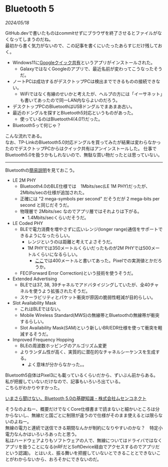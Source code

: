 # Bluetooth 5

<i>2024/05/18</i>

GitHub.devで書いたものはcommitせずにブラウザを終了させるとファイルがなくなってしまうのだね。  
最初から書く気力がないので、この記事を書くにいたったあらすじだけ残しておく。

* Windows11に[Googleクイック共有](https://www.android.com/intl/ja_jp/better-together/quick-share-app/)というアプリがインストールされた。
  * GalaxyではなくGoogleのアプリで、最近名前が変わってこうなったそうだ。
* ノートPCは成功するがデスクトップPCは検出までできるものの接続できない。
  * WiFiではなく有線のせいかと考えたが、ヘルプの方には「イーサネット」も書いてあったので同一LAN内ならよいのだろう。
* デスクトップPCのBluetoothはUSBドングルでまあまあ古い。
* 最近のドングルを探すとBluetooth5対応というものがあった。
  * 使っているのはBluetooth4(4.0?)だった。
* Bluetooth5って何じゃ？

こんな流れである。  
なお、TP-LinkのBluetooth5.0対応ドングルを買ってみたが結果は変わらなかったのでデスクトップPCからはクイック共有はアンインストールした。
仕事でBluetooth5.0を扱うかもしれないので、無駄な買い物だったとは思っていない。

----

Bluetoothの[簡易説明](https://www.bluetooth.com/bluetooth-resources/bluetooth-5-go-faster-go-further/)を見ておこう。

* LE 2M PHY
  * Bluetooth4.0のBLE仕様では　1Mbits/sec(LE 1M PHY)だったが、2Mbits/secの仕様が追加された。
  * 正確には "2 mega-symbols per second" だそうだが 2 mega-bits per second と同じだそうだ。
  * 物理層で 2Mbits/sec なのでアプリ層ではそれよりは下がる。
    * 1.4Mbits/secくらいだそうだ。
* LE Coded PHY
  * BLEで電力消費を増やさずに広いレンジ(longer range)通信をサポートできるようになったらしい。
    * レンジというのは距離と考えてよさそうだ。
    * 1M PHYでは350メートルくらいだったものが2M PHYでは500メートルくらいになるらしい。
      * [ここ](https://www.android.com/intl/ja_jp/articles/275/)では400メートルと書いてあった。Pixelでの実測値とかだろうか。
  * FEC(Forward Error Correction)という技術を使うそうだ。
* Extended Advertising
  * BLEでは37, 38, 39チャネルでアドバタイジングしていたが、全40チャネルを使うよう拡張されたそうだ。
  * スケーラビリティとパケット衝突が原因の脆弱性軽減が目的らしい。
* Slot Availability Mask
  * これはBLEではない。
  * Mobile Wireless Standard(MWS)の無線帯とBluetoothの無線帯が衝突するらしい。
  * Slot Availability Mask(SAM)という新しいBR/EDR仕様を使って衝突を軽減するそうだ。
* Improved Frequency Hopping
  * BLEの周波数ホッピングのアルゴリズム変更
  * よりランダム性が高く、実質的に潜在的なチャネルシーケンスを生成する。
    * よく意味が分からなかった。。

Bluetooth5自体はPixel3にも載っているくらいだから、ずいぶん前からある。
私が把握していないだけなので、記事もいろいろ出ている。  
こちらがわかりやすかった。

[いまさら聞けない、Bluetooth 5.0の基礎知識 - 株式会社ムセンコネクト](https://www.musen-connect.co.jp/blog/course/trial-production/bluetooth5/)

そうなのよねー、概要だけでなくCore仕様書まで読まないと細かいところは分からないし、無線だと国ごとに制限が違うので仕様がそのまま使えるとは限らないのよねー。  
無線の電力と連続で送信できる期間なんかが制約になりやすいのかな？　特定小電力なんかはいろいろあったと思う。  
私はハードウェアよりもソフトウェアの人で、無線についてはドライバではなくアプリを扱うことになる(nRFだとSoftDevice経由でアクセスするのでアプリだという認識)。
とはいえ、振る舞いを把握していないとできることとできないことがわからないから、おろそかにできないのだ。
